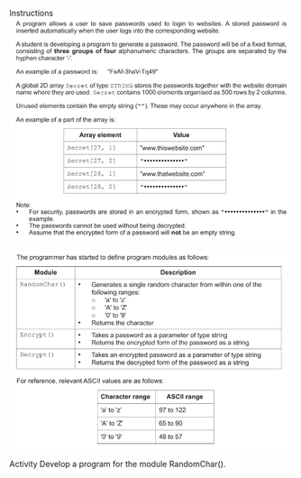 Instructions
![Image1](https://github.com/cosalt/Programming-challenges/blob/669f178585e2dd05e53503227e05e5bcadcd70f4/2022%20-%20May%20%7C%20June/Log-in%20Passwords/download%20(1).png)

![Image2](https://github.com/cosalt/Programming-challenges/blob/669f178585e2dd05e53503227e05e5bcadcd70f4/2022%20-%20May%20%7C%20June/Log-in%20Passwords/download%20(2).png)

Activity
Develop a program for the module RandomChar().
